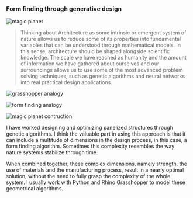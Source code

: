 ### Form finding through generative design

![magic planet](https://lh3.googleusercontent.com/pw/ACtC-3eOC-OYIyx-Y3W87lJSbkE6kZZ0t-pbWEFSgEKTzOnY4ldvyWkMBTdQnOkAoO2AeuALiCW70LsdMqS8tRNllbgEAY-980SC7HZzV6H9FOTQvY5txSXh4fka-p97S4E665-V1GigFkhokwcA3d7QZISnzA=w1898-h930-no?authuser=1)

>Thinking about Architecture as some intrinsic or emergent system of nature allows us to reduce some of its properties into fundamental variables that can be understood through mathematical models. In this sense, architecture should be shaped alongside scientific knowledge. The scale we have reached as humanity and the amount of information we have gathered about ourselves and our surroundings allows us to use some of the most advanced problem solving techniques, such as genetic algorithms and neural networks into real practical design applications.

![grasshopper analogy](https://lh3.googleusercontent.com/pw/ACtC-3fTgKfH2yBpq2KRtaDTZ9nWznMnozT3WIEusqMOFQmd4Th0KS52Apn_uIsBPOJpAUYs2kdL7lssToZTA34omnps-gIKAxWx3PMobD-9FyZDZKh1zcqkv5KtEhjYrvV6VflrONeayh_g22_Rau3oCcE2oQ=w1888-h397-no?authuser=1)

![form finding analogy](https://lh3.googleusercontent.com/pw/ACtC-3dUk1rBXaEDSHvkc9UNvFxSvafcEQ-PIhP39SyLOUEibq4eNX9EVMLXyVq1tpSQ0jwDTGoHJBjyvAGYXH0q4eFkw0NujISpCUATofhArG-AN7XpBLQasSVxOLEudVJ-eB3NOlEfQkzFT-yowHZ_4QQ4nw=w1126-h750-no?authuser=1)

![magic planet contruction](https://lh3.googleusercontent.com/pw/ACtC-3coym5LmmtMhd6m5PMSPg_B5TGo0t4gY1o9z9WK9XDqCw_nCPnCbkYpVsTyb62y-LRP-WWZh2wbmiBma-jnI6tOseTe1KaAAlcwn-3hqOrh8w76eeNwGZb4opMBlt6Bnk4EFgdWG3AV6DV0HwY2fEPiyQ=w1430-h953-no?authuser=1)

I have worked designing and optimizing panelized structures through genetic algorithms. I think the valuable part in using this approach is that it can include a multitude of dimensions in the design process, in this case, a form finding algorithm. Sometimes this complexity resembles the way nature systems stabilize through time.

When combined together, these complex dimensions, namely strength, the use of materials and the manufacturing process, result in a nearly optimal solution, without the need to fully grasp the complexity of the whole system.  I usually work with Python and Rhino Grasshopper to model these geometrical algorithms.
